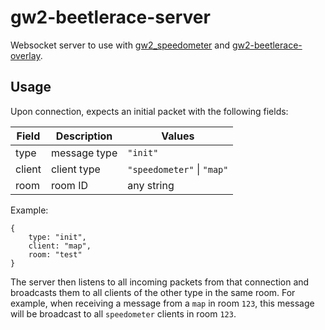 # gw2-beetlerace-server

Websocket server to use with [gw2_speedometer](https://github.com/killer415tv/gw2_speedometer) and [gw2-beetlerace-overlay](https://github.com/Spruudel/gw2-beetlerace-overlay).

## Usage

Upon connection, expects an initial packet with the following fields:

| Field  | Description  | Values                     |
| ------ | ------------ | -------------------------- |
| type   | message type | `"init"`                   |
| client | client type  | `"speedometer"` \| `"map"` |
| room   | room ID      | any string                 |

Example:

```
{
    type: "init",
    client: "map",
    room: "test"
}
```

The server then listens to all incoming packets from that connection and broadcasts them to all clients of the other type in the same room.
For example, when receiving a message from a `map` in room `123`, this message will be broadcast to all `speedometer` clients in room `123`.
